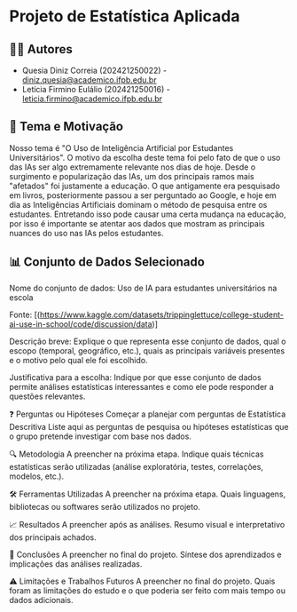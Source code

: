 # Projeto de Estatística Aplicada
## 🧑‍💻 Autores
- Quesia Diniz Correia (202421250022) - diniz.quesia@academico.ifpb.edu.br
- Letícia Firmino Eulálio (202421250016) - leticia.firmino@academico.ifpb.edu.br

## 🎯 Tema e Motivação
Nosso tema é "O Uso de Inteligência Artificial por Estudantes Universitários". O motivo da escolha deste tema foi pelo fato de que o uso das IAs ser algo extremamente relevante nos dias de hoje. Desde o surgimento e popularização das IAs, um dos principais ramos mais "afetados" foi justamente a educação.
O que antigamente era pesquisado em livros, posteriormente passou a ser perguntado ao Google, e hoje em dia as Inteligências Artificiais dominam o método de pesquisa entre os estudantes. Entretando isso pode causar uma certa mudança na educação, por isso é importante se atentar aos dados que mostram as principais nuances do uso nas IAs pelos estudantes.

## 📊 Conjunto de Dados Selecionado
Nome do conjunto de dados:
Uso de IA para estudantes universitários na escola 

Fonte:
[(https://www.kaggle.com/datasets/trippinglettuce/college-student-ai-use-in-school/code/discussion/data)]

Descrição breve:
Explique o que representa esse conjunto de dados, qual o escopo (temporal, geográfico, etc.), quais as principais variáveis presentes e o motivo pelo qual ele foi escolhido.

Justificativa para a escolha:
Indique por que esse conjunto de dados permite análises estatísticas interessantes e como ele pode responder a questões relevantes.

❓ Perguntas ou Hipóteses
Começar a planejar com perguntas de Estatística Descritiva
Liste aqui as perguntas de pesquisa ou hipóteses estatísticas que o grupo pretende investigar com base nos dados.

🔍 Metodologia
A preencher na próxima etapa.
Indique quais técnicas estatísticas serão utilizadas (análise exploratória, testes, correlações, modelos, etc.).

🛠️ Ferramentas Utilizadas
A preencher na próxima etapa.
Quais linguagens, bibliotecas ou softwares serão utilizados no projeto.

📈 Resultados
A preencher após as análises.
Resumo visual e interpretativo dos principais achados.

📌 Conclusões
A preencher no final do projeto.
Síntese dos aprendizados e implicações das análises realizadas.

⚠️ Limitações e Trabalhos Futuros
A preencher no final do projeto.
Quais foram as limitações do estudo e o que poderia ser feito com mais tempo ou dados adicionais.
